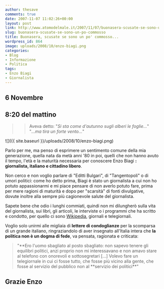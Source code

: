 ```yaml
---
author: thesave
comments: true
date: 2007-11-07 11:02:26+00:00
layout: post
link: http://www.atomodelmale.it/2007/11/07/buonasera-scusate-se-sono-un-po-commosso/
slug: buonasera-scusate-se-sono-un-po-commosso
title: Buonasera, scusate se sono un po' commosso...
wordpress_id: 864
image: uploads/2008/10/enzo-biagi.png
categories:
- Blog
- Informazione
- Politica
tags:
- Enzo Biagi
- Giornalista
---
```


## 6 Novembre

## 8:20 del mattino

<blockquote>

> 
> Aveva detto:
"_Si sta come d'autunno
sugli alberi
le foglie..._"
"_...ma tira un forte vento..._"</blockquote>

![]({{ site.baseurl }}/uploads/2008/10/enzo-biagi.png)

Parlo per me, ma penso di esprimere un sentimento comune della mia generazione, quella nata da metà anni '80 in poi, quelli che non hanno avuto il tempo, l'età e la maturità necessaria per conoscere Enzo Biagi **: giornalista, italiano e cittadino libero**.

Non cerco e non voglio parlare di "Editti Bulgari", di "Tangentopoli" o di umori politici: come ho detto prima, Biagi è stato un giornalista a cui non ho potuto appassionarmi e mi piace pensare di non averlo potuto fare, prima per mere ragioni di maturità e dopo per "scarsità" di fonti divulgative, dovute inoltre alla sempre più cagionevole salute del giornalista.

Sapete bene che odio i lunghi commiati, quindi non mi dilungherò sulla vita del giornalista, sui libri, gli articoli, le interviste o i programmi che ha scritto e condotto, per quello ci sono [Wikipedia](http://it.wikipedia.org/wiki/Enzo_Biagi), giornali e telegiornali.

Voglio solo unirmi alle migliaia di **lettere di condoglianze** per la scomparsa di un grande italiano, ringraziandolo di aver insegnato all'Italia intera che **la politica non è un dogma di fede**, va pensata, ragionata e criticata:

<blockquote>"**Ero l'uomo sbagliato al posto sbagliato: non sapevo tenere gli equilibri politici, anzi proprio non mi interessavano e non amavo stare al telefono con onorevoli e sottosegretari [...] Volevo fare un telegiornale in cui ci fosse tutto, che fosse più vicino alla gente, che fosse al servizio del pubblico non al **servizio dei politici**"</blockquote>

## **Grazie Enzo**

